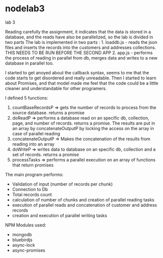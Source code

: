 # nodelab3
lab 3

Reading carefully the assignment, it indicates that the data is stored in a database, and the reads have also be parallelized, so the lab is divided in two parts
The lab is implemented in two parts : 
    1. loaddb.js  - reads the json files and inserts the records into the customers and addresses collections. THIS NEEDS TO BE RUN BEFORE THE SECOND APP
    2. app.js - performs the process of reading in parallel from db, merges data and writes to a new database in parallel too. 


I started to get anoyed about the callback syntax, seems to me that the code starts to get disordered and really unreadable. Then I started to learn about Promises, and that model made me feel that the code could be a little cleaner and understandable for other programers. 

I defined 5 functions:
1. countBaseRecordsP => gets the number of records to process from the source database. returns a promise
2. doReadP => performs a database read on an specific db, collection, page, and number of records. returns a promise. The results are put in an array by concatenateOutputP by locking the access on the array in case of parallel reading
3. concatenateOutputP => Makes the concatenation of the results from reading into an array
4. doWriteP => writes data to database on an specific db, collection and a set of records. returns a promise
5. processTasks => performs a parallel execution on an array of functions that return promises

The main program performs:
 - Validation of input (number of records per chunk)
 - Connection to Db
 - Total records count
 - calculation of number of chunks and creation of parallel reading tasks
 - execution of parallel reads and concatenation of customer and address records
 - creation and execution of parallel writing tasks

NPM Modules used:
- mongodb
- bluebirdjs
- async-lock
- async-promises
